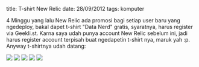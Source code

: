 title: T-shirt New Relic
date: 28/09/2012
tags: komputer

4 Minggu yang lalu New Relic ada promosi bagi setiap user baru yang ngedeploy, bakal dapet t-shirt "Data Nerd" gratis, syaratnya, harus register via Geekli.st. Karna saya udah punya account New Relic sebelum ini, jadi harus register account terpisah buat ngedapetin t-shirt nya, maruk yah :p. Anyway t-shirtnya udah datang:

<img src='/images/newrelic1.jpg' />
<img src='/images/newrelic2.jpg' />
<img src='/images/newrelic3.jpg' />
<img src='/images/newrelic4.jpg' />
<img src='/images/newrelic5.jpg' />

